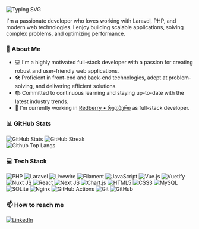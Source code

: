 <img src="https://readme-typing-svg.herokuapp.com?font=Fira+Code&weight=600&size=28&pause=1000&color=FFFFFF&width=435&lines=Welcome,+I'm+Data!+👋" alt="Typing SVG" />

I'm a passionate developer who loves working with Laravel, PHP, and modern web technologies. I enjoy building scalable applications, solving complex problems, and optimizing performance.

### 🚀 About Me
- 💻 I'm a highly motivated full-stack developer with a passion for creating robust and user-friendly web applications.
- 🛠️ Proficient in front-end and back-end technologies, adept at problem-solving, and delivering efficient solutions.
- 📚 Committed to continuous learning and staying up-to-date with the latest industry trends.
- 🌱 I’m currently working in [Redberry • რედბერი](https://www.linkedin.com/company/redberry-%E2%80%A2-%E1%83%A0%E1%83%94%E1%83%93%E1%83%91%E1%83%94%E1%83%A0%E1%83%98/mycompany/) as full-stack developer.

### 📊 GitHub Stats
![GitHub Stats](https://github-readme-stats-phi-dusky-89.vercel.app/api?username=shkubu18&show_icons=true&theme=github_dark&show=reviews,prs_merged,contribs&hide=issues,stars,contribs&rank_icon=github&hide_border=true)
![GitHub Streak](https://github-readme-streak-stats-two-dun.vercel.app?user=shkubu18&theme=github_dark_blue&mode=weekly&card_height=170&hide_border=true)<br/>
![Github Top Langs](https://github-readme-stats-phi-dusky-89.vercel.app/api/top-langs/?username=shkubu18&theme=github_dark&card_width=450&layout=compact&include_all_commits=true&card_height=170&hide_border=true)

### 💻 Tech Stack
![PHP](https://img.shields.io/badge/php-%23777BB4.svg?style=for-the-badge&logo=php&logoColor=white)
![Laravel](https://img.shields.io/badge/Laravel-F55247?style=for-the-badge&logo=laravel&logoColor=white)
![Livewire](https://img.shields.io/badge/Livewire-4E56A6?style=for-the-badge&logo=livewire&logoColor=white)
![Filament](https://img.shields.io/badge/Filament-fdad4b?style=for-the-badge&logo=filament&logoColor=black)
![JavaScript](https://img.shields.io/badge/javascript-%23323330.svg?style=for-the-badge&logo=javascript&logoColor=%23F7DF1E) 
![Vue.js](https://img.shields.io/badge/vue.js-%2335495e.svg?style=for-the-badge&logo=vuedotjs&logoColor=%234FC08D) 
![Vuetify](https://img.shields.io/badge/Vuetify-1867C0?style=for-the-badge&logo=vuetify&logoColor=AEDDFF) 
![Nuxt JS](https://img.shields.io/badge/Nuxt-002E3B?style=for-the-badge&logo=nuxt&logoColor=#00DC82) 
![React](https://img.shields.io/badge/react-%2320232a.svg?style=for-the-badge&logo=react&logoColor=%2361DAFB) 
![Next JS](https://img.shields.io/badge/Next-black?style=for-the-badge&logo=next.js&logoColor=white) 
![Chart.js](https://img.shields.io/badge/chart.js-F5788D.svg?style=for-the-badge&logo=chart.js&logoColor=white) 
![HTML5](https://img.shields.io/badge/html5-%23E34F26.svg?style=for-the-badge&logo=html5&logoColor=white) 
![CSS3](https://img.shields.io/badge/css3-%231572B6.svg?style=for-the-badge&logo=css3&logoColor=white) 
![MySQL](https://img.shields.io/badge/mysql-4479A1.svg?style=for-the-badge&logo=mysql&logoColor=white) 
![SQLite](https://img.shields.io/badge/sqlite-%2307405e.svg?style=for-the-badge&logo=sqlite&logoColor=white) 
![Nginx](https://img.shields.io/badge/nginx-%23009639.svg?style=for-the-badge&logo=nginx&logoColor=white) 
![GitHub Actions](https://img.shields.io/badge/github%20actions-%232671E5.svg?style=for-the-badge&logo=githubactions&logoColor=white) 
![Git](https://img.shields.io/badge/git-%23F05033.svg?style=for-the-badge&logo=git&logoColor=white) 
![GitHub](https://img.shields.io/badge/github-%23121011.svg?style=for-the-badge&logo=github&logoColor=white)

### 📫 How to reach me
[![LinkedIn](https://img.shields.io/badge/LinkedIn-0A66C2?style=for-the-badge&logo=linkedin&logoColor=white)](https://linkedin.com/in/davit-shkubuliani)
